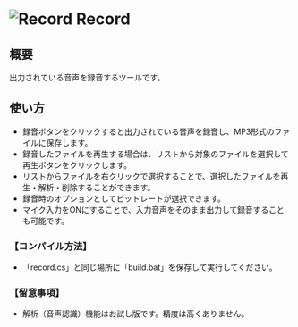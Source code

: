 # ![Record](app.ico) Record

## 概要

出力されている音声を録音するツールです。

## 使い方

- 録音ボタンをクリックすると出力されている音声を録音し、MP3形式のファイルに保存します。
- 録音したファイルを再生する場合は、リストから対象のファイルを選択して再生ボタンをクリックします。
- リストからファイルを右クリックで選択することで、選択したファイルを再生・解析・削除することができます。
- 録音時のオプションとしてビットレートが選択できます。
- マイク入力をONにすることで、入力音声をそのまま出力して録音することも可能です。

### 【コンパイル方法】

- 「record.cs」と同じ場所に「build.bat」を保存して実行してください。

### 【留意事項】

- 解析（音声認識）機能はお試し版です。精度は高くありません。
